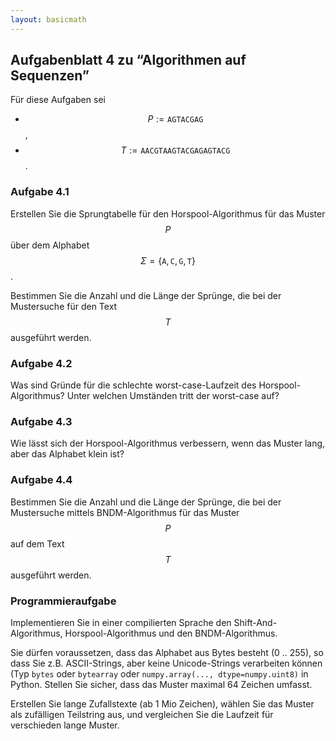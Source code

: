 ```yaml
---
layout: basicmath
---
```


## Aufgabenblatt 4 zu “Algorithmen auf Sequenzen”

Für diese Aufgaben sei
- $$P := \texttt{AGTACGAG}$$,
- $$T := \texttt{AACGTAAGTACGAGAGTACG}$$.


### Aufgabe 4.1

Erstellen Sie die Sprungtabelle für den Horspool-Algorithmus für das Muster $$P$$ über dem Alphabet $$\Sigma = \{\texttt{A}, \texttt{C}, \texttt{G}, \texttt{T}\}$$.

Bestimmen Sie die Anzahl und die Länge der Sprünge, die bei der Mustersuche für den Text $$T$$ ausgeführt werden.


### Aufgabe 4.2

Was sind Gründe für die schlechte worst-case-Laufzeit des Horspool-Algorithmus?
Unter welchen Umständen tritt der worst-case auf?


### Aufgabe 4.3

Wie lässt sich der Horspool-Algorithmus verbessern, wenn das Muster lang, aber das Alphabet klein ist?


### Aufgabe 4.4

Bestimmen Sie die Anzahl und die Länge der Sprünge, die bei der Mustersuche mittels BNDM-Algorithmus für das Muster $$P$$ auf dem Text $$T$$ ausgeführt werden.


### Programmieraufgabe

Implementieren Sie in einer compilierten Sprache den Shift-And-Algorithmus, Horspool-Algorithmus und den BNDM-Algorithmus.

Sie dürfen voraussetzen, dass das Alphabet aus Bytes besteht (0 .. 255), so dass Sie z.B. ASCII-Strings, aber keine Unicode-Strings verarbeiten können (Typ ``bytes`` oder ``bytearray`` oder ``numpy.array(..., dtype=numpy.uint8)`` in Python.
Stellen Sie sicher, dass das Muster maximal 64 Zeichen umfasst.

Erstellen Sie lange Zufallstexte (ab 1 Mio Zeichen), wählen Sie das Muster als zufälligen Teilstring aus, und vergleichen Sie die Laufzeit für verschieden lange Muster.
